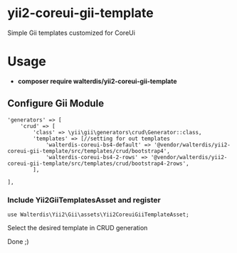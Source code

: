 # yii2-coreui-gii-template
Simple Gii templates customized for CoreUi

# Usage

- **composer require walterdis/yii2-coreui-gii-template**

## Configure Gii Module
```
'generators' => [
    'crud' => [
        'class' => \yii\gii\generators\crud\Generator::class,
        'templates' => [//setting for out templates
            'walterdis-coreui-bs4-default' => '@vendor/walterdis/yii2-coreui-gii-template/src/templates/crud/bootstrap4',
            'walterdis-coreui-bs4-2-rows' => '@vendor/walterdis/yii2-coreui-gii-template/src/templates/crud/bootstrap4-2rows',
        ],
    
],
```

### Include Yii2GiiTemplatesAsset and register
```
use Walterdis\Yii2\Gii\assets\Yii2CoreuiGiiTemplateAsset;
```

Select the desired template in CRUD generation

Done ;)
